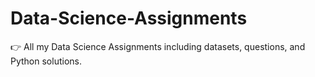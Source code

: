 # Data-Science-Assignments
👉 All my Data Science Assignments including datasets, questions, and Python solutions.
